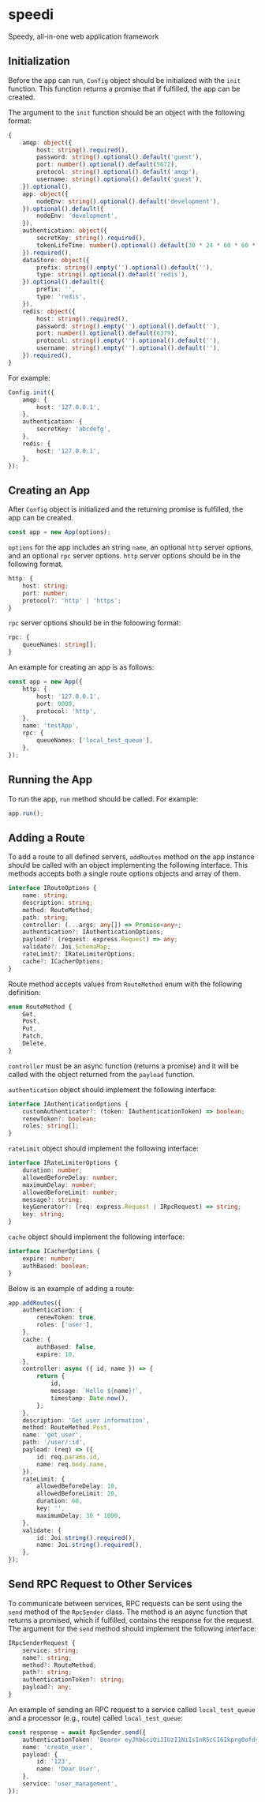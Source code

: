 # speedi

Speedy, all-in-one web application framework

## Initialization

Before the app can run, `Config` object should be initialized with the `init` function. This function returns a promise that if fulfilled, the app can be created.

The argument to the `init` function should be an object with the following format:

```typescript
{
    amqp: object({
        host: string().required(),
        password: string().optional().default('guest'),
        port: number().optional().default(5672),
        protocol: string().optional().default('amqp'),
        username: string().optional().default('guest'),
    }).optional(),
    app: object({
        nodeEnv: string().optional().default('development'),
    }).optional().default({
        nodeEnv: 'development',
    }),
    authentication: object({
        secretKey: string().required(),
        tokenLifeTime: number().optional().default(30 * 24 * 60 * 60 * 1000),
    }).required(),
    dataStore: object({
        prefix: string().empty('').optional().default(''),
        type: string().optional().default('redis'),
    }).optional().default({
        prefix: '',
        type: 'redis',
    }),
    redis: object({
        host: string().required(),
        password: string().empty('').optional().default(''),
        port: number().optional().default(6379),
        protocol: string().empty('').optional().default(''),
        username: string().empty('').optional().default(''),
    }).required(),
}
```

For example:

```typescript
Config.init({
    amqp: {
        host: '127.0.0.1',
    },
    authentication: {
        secretKey: 'abcdefg',
    },
    redis: {
        host: '127.0.0.1',
    },
});
```

## Creating an App

After `Config` object is initialized and the returning promise is fulfilled, the app can be created.

```typescript
const app = new App(options);
```

`options` for the app includes an string `name`, an optional `http` server options, and an optional `rpc` server options. `http` server options should be in the following format.

```typescript
http: {
    host: string;
    port: number;
    protocol?: 'http' | 'https';
}
```

`rpc` server options should be in the foloowing format:

```typescript
rpc: {
    queueNames: string[];
}
```

An example for creating an app is as follows:

```typescript
const app = new App({
    http: {
        host: '127.0.0.1',
        port: 9000,
        protocol: 'http',
    },
    name: 'testApp',
    rpc: {
        queueNames: ['local_test_queue'],
    },
});
```

## Running the App

To run the app, `run` method should be called. For example:

```typescript
app.run();
```

## Adding a Route

To add a route to all defined servers, `addRoutes` method on the app instance should be called with an object implementing the following interface. This methods accepts both a single route options objects and array of them.

```typescript
interface IRouteOptions {
    name: string;
    description: string;
    method: RouteMethod;
    path: string;
    controller: (...args: any[]) => Promise<any>;
    authentication?: IAuthenticationOptions;
    payload?: (request: express.Request) => any;
    validate?: Joi.SchemaMap;
    rateLimit?: IRateLimiterOptions;
    cache?: ICacherOptions;
}
```

Route method accepts values from `RouteMethod`  enum with the following definition:

```typescript
enum RouteMethod {
    Get,
    Post,
    Put,
    Patch,
    Delete,
}
```

`controller` must be an async function (returns a promise) and it will be called with the object returned from the `payload` function.

`authentication` object should implement the following interface:

```typescript
interface IAuthenticationOptions {
    customAuthenticator?: (token: IAuthenticationToken) => boolean;
    renewToken?: boolean;
    roles: string[];
}
```

`rateLimit` object should implement the following interface:

```typescript
interface IRateLimiterOptions {
    duration: number;
    allowedBeforeDelay: number;
    maximumDelay: number;
    allowedBeforeLimit: number;
    message?: string;
    keyGenerator?: (req: express.Request | IRpcRequest) => string;
    key: string;
}
```

`cache` object should implement the following interface:

```typescript
interface ICacherOptions {
    expire: number;
    authBased: boolean;
}
```

Below is an example of adding a route:

```typescript
app.addRoutes({
    authentication: {
        renewToken: true,
        roles: ['user'],
    },
    cache: {
        authBased: false,
        expire: 10,
    },
    controller: async ({ id, name }) => {
        return {
            id,
            message: `Hello ${name}!`,
            timestamp: Date.now(),
        };
    },
    description: 'Get user information',
    method: RouteMethod.Post,
    name: 'get_user',
    path: '/user/:id',
    payload: (req) => ({
        id: req.params.id,
        name: req.body.name,
    }),
    rateLimit: {
        allowedBeforeDelay: 10,
        allowedBeforeLimit: 20,
        duration: 60,
        key: '',
        maximumDelay: 30 * 1000,
    },
    validate: {
        id: Joi.string().required(),
        name: Joi.string().required(),
    },
});
```

## Send RPC Request to Other Services

To communicate between services, RPC requests can be sent using the `send` method of the `RpcSender` class. The method is an async function that returns a promised, which if fulfilled, contains the response for the request. The argument for the `send` method should implement the following interface:

```typescript
IRpcSenderRequest {
    service: string;
    name?: string;
    method?: RouteMethod;
    path?: string;
    authenticationToken?: string;
    payload?: any;
}
```

An example of sending an RPC request to a service called `local_test_queue` and a processor (e.g., route) called `local_test_queue`:

```typescript
const response = await RpcSender.send({
    authenticationToken: 'Bearer eyJhbGciOiJIUzI1NiIsInR5cCI6Ikprg0ofdyjjQbS1HEPr3xhM',
    name: 'create_user',
    payload: {
        id: '123',
        name: 'Dear User',
    },
    service: 'user_management',
});
```